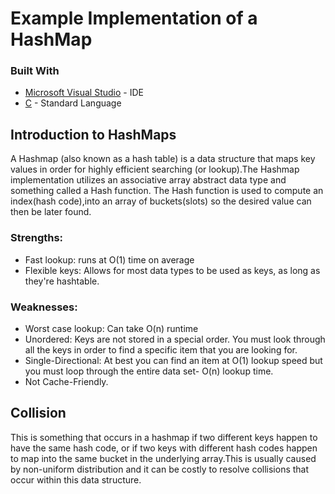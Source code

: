 # Example Implementation of a HashMap

### Built With
* [Microsoft Visual Studio](https://visualstudio.microsoft.com/pl/) - IDE
* [C](https://en.wikipedia.org/wiki/C) - Standard Language 

## Introduction to HashMaps
A Hashmap (also known as a hash table) is a data structure that maps key values in order for highly efficient searching (or lookup).The Hashmap implementation utilizes an associative array abstract data type and something called a Hash function. The Hash function is used to compute an index(hash code),into an array of buckets(slots) so the desired value can then be later found.

### Strengths: 
- Fast lookup: runs at O(1) time on average
- Flexible keys: Allows for most data types to be used as keys, as long as they're hashtable.
### Weaknesses: 
- Worst case lookup: Can take O(n) runtime
- Unordered: Keys are not stored in a special order. You must look through all the keys in order to find a specific item that you are looking for.
- Single-Directional: At best you can find an item at O(1) lookup speed but you must loop through the entire data set- O(n) lookup time.
- Not Cache-Friendly.

## Collision
This is something that occurs in a hashmap if two different keys happen to have the same hash code, or if two keys with different hash codes happen to map into the same bucket in the underlying array.This is usually caused by non-uniform distribution and it can be costly to resolve collisions that occur within this data structure.
